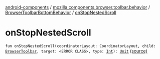 [android-components](../../index.md) / [mozilla.components.browser.toolbar.behavior](../index.md) / [BrowserToolbarBottomBehavior](index.md) / [onStopNestedScroll](./on-stop-nested-scroll.md)

# onStopNestedScroll

`fun onStopNestedScroll(coordinatorLayout: CoordinatorLayout, child: `[`BrowserToolbar`](../../mozilla.components.browser.toolbar/-browser-toolbar/index.md)`, target: <ERROR CLASS>, type: `[`Int`](https://kotlinlang.org/api/latest/jvm/stdlib/kotlin/-int/index.html)`): `[`Unit`](https://kotlinlang.org/api/latest/jvm/stdlib/kotlin/-unit/index.html) [(source)](https://github.com/mozilla-mobile/android-components/blob/master/components/browser/toolbar/src/main/java/mozilla/components/browser/toolbar/behavior/BrowserToolbarBottomBehavior.kt#L111)